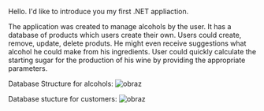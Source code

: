 Hello. I'd like to introduce you my first .NET appliaction.

The application was created to manage alcohols by the user. It has a database of products which users create their own. 
Users could create, remove, update, delete produts.
He might even receive suggestions what alcohol he could make from his ingredients.
User could quickly calculate the starting sugar for the production of his wine by providing the appropriate parameters.

Database Structure for alcohols:
![obraz](https://github.com/SuchMateusz/WebAppMVC/assets/103280699/1674043a-62a4-42dc-8e1f-87058ccaa27b)

Database stucture for customers:
![obraz](https://github.com/SuchMateusz/WebAppMVC/assets/103280699/61655de4-9e04-4785-8818-cd4c2c548b5c)

